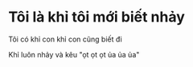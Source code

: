 # Tôi là khỉ tôi mới biết nhảy 

Tôi có khỉ con khỉ con cũng biết đi 

Khỉ luôn nhảy và kêu "ọt ọt ọt ủa ủa ủa"
